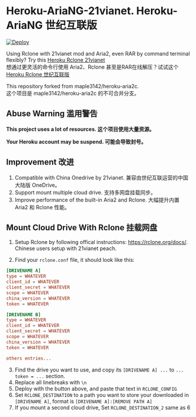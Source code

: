 # Heroku-AriaNG-21vianet. Heroku-AriaNG 世纪互联版
[![Deploy](https://www.herokucdn.com/deploy/button.svg)](https://heroku.com/deploy)

Using Rclone with 21vianet mod and Aria2, even RAR by command terminal flexibly? Try this [Heroku Rclone 21vianet](https://github.com/xinxin8816/heroku-rclone-21vianet)<br>
想通过更灵活的命令行使用 Aria2、Rclone 甚至是RAR在线解压？试试这个 [Heroku Rclone 世纪互联版](https://github.com/xinxin8816/heroku-rclone-21vianet)

This repository forked from maple3142/heroku-aria2c.<br>
这个项目是 maple3142/heroku-aria2c 的不可合并分支。

## Abuse Warning 滥用警告

**This project uses a lot of resources. 这个项目使用大量资源。**

**Your Heroku account may be suspend. 可能会导致封号。**

## Improvement 改进

1. Compatible with China Onedrive by 21vianet. 兼容由世纪互联运营的中国大陆版 OneDrive。
2. Support mount multiple cloud drive. 支持多网盘挂载同步。
3. Improve performance of the built-in Aria2 and Rclone. 大幅提升内置 Aria2 和 Rclone 性能。

## Mount Cloud Drive With Rclone 挂载网盘

1. Setup Rclone by following offical instructions: https://rclone.org/docs/. Chinese users setup with 21vianet peach.

2. Find your `rclone.conf` file, it should look like this:

```conf
[DRIVENAME A]
type = WHATEVER
client_id = WHATEVER
client_secret = WHATEVER
scope = WHATEVER
china_version = WHATEVER
token = WHATEVER

[DRIVENAME B]
type = WHATEVER
client_id = WHATEVER
client_secret = WHATEVER
scope = WHATEVER
china_version = WHATEVER
token = WHATEVER

others entries...
```

3. Find the drive you want to use, and copy its `[DRIVENAME A] ...` to  `... token = ...` section.
4. Replace all linebreaks with `\n`
5. Deploy with the button above, and paste that text in `RCLONE_CONFIG`
6. Set `RCLONE_DESTINATION` to a path you want to store your downloaded in `[DRIVENAME A]`, format is `[DRIVENAME A]:[REMOVE PATH A]`
7. If you mount a second cloud drive, Set `RCLONE_DESTINATION_2` same as 6
